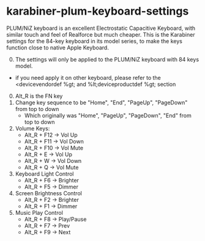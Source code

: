# karabiner-plum-keyboard-settings
PLUM/NiZ keyboard is an excellent Electrostatic Capacitive Keyboard, with similar touch and feel of Realforce but much cheaper. This is the Karabiner settings for the 84-key keyboard in its model series, to make the keys function close to native Apple Keyboard.

00. The settings will only be applied to the PLUM/NiZ keyboard with 84 keys model. 
  - if you need apply it on other keyboard, please refer to the &lt;devicevendordef %gt; and %lt;deviceproductdef %gt; section
0. Alt_R is the FN key
1. Change key sequence to be "Home", "End", "PageUp", "PageDown" from top to down
    - Which originally was "Home", "PageUp", "PageDown", "End" from top to down
2. Volume Keys:
    - Alt_R + F12 -> Vol Up
    - Alt_R + F11 -> Vol Down
    - Alt_R + F10 -> Vol Mute
    - Alt_R + E -> Vol Up
    - Alt_R + W -> Vol Down
    - Alt_R + Q -> Vol Mute
3. Keyboard Light Control
    - Alt_R + F6 -> Brighter
    - Alt_R + F5 -> Dimmer
4. Screen Brightness Control
    - Alt_R + F2 -> Brighter
    - Alt_R + F1 -> Dimmer
5. Music Play Control
    - Alt_R + F8 -> Play/Pause
    - Alt_R + F7 -> Prev
    - Alt_R + F9 -> Next
